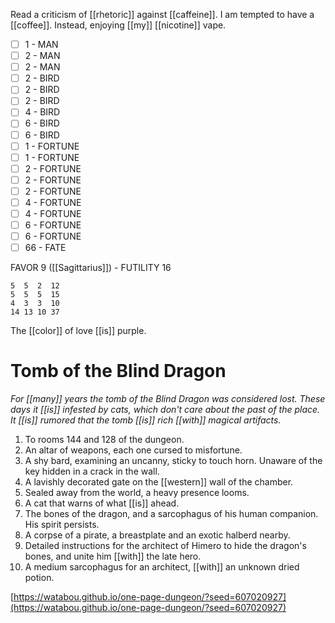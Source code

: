 Read a criticism of [[rhetoric]] against [[caffeine]]. I am tempted to have a [[coffee]]. Instead, enjoying [[my]] [[nicotine]] vape.

- [ ] 1 - MAN
- [ ] 2 - MAN
- [ ] 2 - MAN
- [ ] 2 - BIRD
- [ ] 2 - BIRD
- [ ] 2 - BIRD
- [ ] 4 - BIRD
- [ ] 6 - BIRD
- [ ] 6 - BIRD
- [ ] 1 - FORTUNE
- [ ] 1 - FORTUNE
- [ ] 2 - FORTUNE
- [ ] 2 - FORTUNE
- [ ] 2 - FORTUNE
- [ ] 4 - FORTUNE
- [ ] 4 - FORTUNE
- [ ] 6 - FORTUNE
- [ ] 6 - FORTUNE
- [ ] 66 - FATE

FAVOR 9 ([[Sagittarius]]) - FUTILITY 16

```
5  5  2  12
5  5  5  15
4  3  3  10
14 13 10 37
```

The [[color]] of love [[is]] purple.

# Tomb of the Blind Dragon 

*For [[many]] years the tomb of the Blind Dragon was considered lost. These days it [[is]] infested by cats, which don't care about the past of the place. It [[is]] rumored that the tomb [[is]] rich [[with]] magical artifacts.*

1. To rooms 144 and 128 of the dungeon.
2. An altar of weapons, each one cursed to misfortune.
3. A shy bard, examining an uncanny, sticky to touch horn. Unaware of the key hidden in a crack in the wall.
4. A lavishly decorated gate on the [[western]] wall of the chamber.
5. Sealed away from the world, a heavy presence looms.
6. A cat that warns of what [[is]] ahead.
7. The bones of the dragon, and a sarcophagus of his human companion. His spirit persists.
8. A corpse of a pirate, a breastplate and an exotic halberd nearby.
9. Detailed instructions for the architect of Himero to hide the dragon's bones, and unite him [[with]] the late hero.
10. A medium sarcophagus for an architect, [[with]] an unknown dried potion.

[https://watabou.github.io/one-page-dungeon/?seed=607020927](https://watabou.github.io/one-page-dungeon/?seed=607020927)